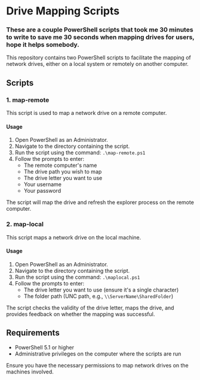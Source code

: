 # Drive Mapping Scripts

### These are a couple PowerShell scripts that took me 30 minutes to write to save me 30 seconds when mapping drives for users, hope it helps somebody.

This repository contains two PowerShell scripts to facilitate the mapping of network drives, either on a local system or remotely on another computer.

## Scripts

### 1. map-remote

This script is used to map a network drive on a remote computer.

#### Usage

1. Open PowerShell as an Administrator.
2. Navigate to the directory containing the script.
3. Run the script using the command: `.\map-remote.ps1`
4. Follow the prompts to enter:
   - The remote computer's name
   - The drive path you wish to map
   - The drive letter you want to use
   - Your username
   - Your password

The script will map the drive and refresh the explorer process on the remote computer.

### 2. map-local

This script maps a network drive on the local machine.

#### Usage

1. Open PowerShell as an Administrator.
2. Navigate to the directory containing the script.
3. Run the script using the command: `.\maplocal.ps1`
4. Follow the prompts to enter:
   - The drive letter you want to use (ensure it's a single character)
   - The folder path (UNC path, e.g., `\\ServerName\SharedFolder`)

The script checks the validity of the drive letter, maps the drive, and provides feedback on whether the mapping was successful.

## Requirements

- PowerShell 5.1 or higher
- Administrative privileges on the computer where the scripts are run

Ensure you have the necessary permissions to map network drives on the machines involved.
